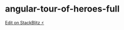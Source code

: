 # angular-tour-of-heroes-full

[Edit on StackBlitz ⚡️](https://stackblitz.com/edit/angular-udrfkw-c1s7h6)